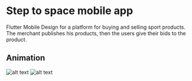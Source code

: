 # Step to space mobile app

Flutter Mobile Design for a platform for buying and selling sport products. The merchant publishes his products, then the users give their bids to the product.

## Animation

![alt text](https://github.com/KOSSHOH/shopping_figma_one/blob/master/screenshots/anim/home.gif?raw=true)
![alt text](https://github.com/KOSSHOH/shopping_figma_one/blob/master/screenshots/anim/search.gif?raw=true)
